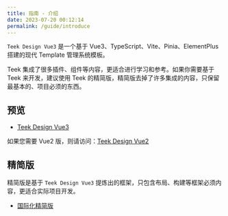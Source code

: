 ```yaml
---
title: 指南 - 介绍
date: 2023-07-20 00:12:14
permalink: /guide/introduce
---
```


`Teek Design Vue3` 是一个基于 Vue3、TypeScript、Vite、Pinia、ElementPlus 搭建的现代 Template 管理系统模板。

Teek 集成了很多插件、组件等内容，更适合进行学习和参考。如果你需要基于 Teek 来开发，建议使用 Teek 的精简版，精简版去掉了许多集成的内容，只保留最基本的、项目必须的东西。

## 预览

- [Teek Design Vue3](https://vue3-design.teek.top/)

如果您需要 Vue2 版，则请访问：[Teek Design Vue2](https://vue2-design.teek.top/)

## 精简版

精简版是基于 `Teek Design Vue3` 提炼出的框架，只包含布局、构建等框架必须内容，更适合实际项目开发。

- [国际化精简版](https://github.com/Kele-Bingtang/teek-design-template)
